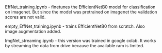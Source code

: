 EffNet_training.ipynb - finetunes the EfficientNetB0 model for classification on imagenet. But since the model was pretrained on imagenet the validation scores are not valid.

empty_EffNet_training.ipynb - trains EfficientNetB0 from scratch. Also image augmentation added.

ImgNet_streaming.ipynb - this version was trained in google colab. It works by streaming the data from drive because the available ram is limited.
